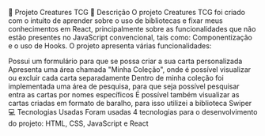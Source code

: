 📌 Projeto Creatures TCG
📃 Descrição
O projeto Creatures TCG foi criado com o intuito de aprender sobre o uso de bibliotecas e fixar meus conhecimentos em React, principalmente sobre as funcionalidades que não estão presentes no JavaScript convencional, tais como: Componentização e o uso de Hooks. O projeto apresenta várias funcionalidades: 

Possui um formulário para que se possa criar a sua carta personalizada
Apresenta uma área chamada "Minha Coleção", onde é possível visualizar ou excluir cada carta separadamente
Dentro de minha coleção foi implementada uma área de pesquisa, para que seja possível pesquisar entra as cartas por nomes específicos
É possível também visualizar as cartas criadas em formato de baralho, para isso utilizei a biblioteca Swiper
💻 Tecnologias Usadas
Foram usadas 4 tecnologias para o desenvolvimento do projeto: HTML, CSS, JavaScript e React

